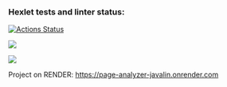 ### Hexlet tests and linter status:
[![Actions Status](https://github.com/ankoz2000/java-project-72/workflows/hexlet-check/badge.svg)](https://github.com/ankoz2000/java-project-72/actions)

<a href="https://codeclimate.com/github/ankoz2000/java-project-72/maintainability"><img src="https://api.codeclimate.com/v1/badges/dbda8c440cf159b9191d/maintainability" /></a>

<a href="https://codeclimate.com/github/ankoz2000/java-project-72/test_coverage"><img src="https://api.codeclimate.com/v1/badges/dbda8c440cf159b9191d/test_coverage" /></a>

Project on RENDER: https://page-analyzer-javalin.onrender.com
